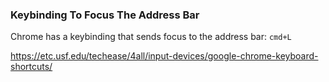 ### Keybinding To Focus The Address Bar

Chrome has a keybinding that sends focus to the address bar: `cmd+L`


https://etc.usf.edu/techease/4all/input-devices/google-chrome-keyboard-shortcuts/
